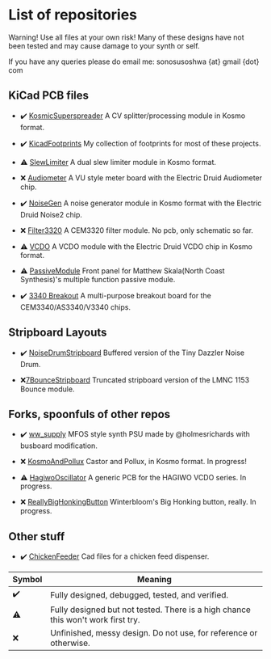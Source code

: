 # List of repositories

Warning! Use all files at your own risk! Many of these designs have not been tested and may cause damage to your synth or self.

If you have any queries please do email me: sonosusoshwa {at} gmail {dot} com

## KiCad PCB files

* :heavy_check_mark: [KosmicSuperspreader](Https://github.com/sonosus/kosmicsuperspreader) A CV splitter/processing module in Kosmo format.

* :heavy_check_mark: [KicadFootprints](Https://github.com/sonosus/kicadfootprints) My collection of footprints for most of these projects.

* :warning: [SlewLimiter](Https://github.com/sonosus/slewlimiter) A dual slew limiter module in Kosmo format.

* :x: [Audiometer](Https://Https://github.com/sonosus/audiometer) A VU style meter board with the Electric Druid Audiometer chip.

* :heavy_check_mark: [NoiseGen](Https://github.com/sonosus/noisegen) A noise generator module in Kosmo format with the Electric Druid Noise2 chip.

* :x: [Filter3320](Https://github.com/sonosus/filter3320) A CEM3320 filter module. No pcb, only schematic so far.

* :warning: [VCDO](Https://github.com/sonosus/vcdo) A VCDO module with the Electric Druid VCDO chip in Kosmo format.

* :warning: [PassiveModule](https://github.com/sonosus/passivemodule) Front panel for Matthew Skala(North Coast Synthesis)'s multiple function passive module.

* :heavy_check_mark: [3340 Breakout](https://github.com/sonosus/3340Breakout) A multi-purpose breakout board for the CEM3340/AS3340/V3340 chips. 

## Stripboard Layouts
* :heavy_check_mark: [NoiseDrumStripboard](Https://github.com/sonosus/noisedrumstripboard) Buffered version of the Tiny Dazzler Noise Drum.

* :x:[7BounceStripboard](Https://github.com/sonosus/7bouncestripboard) Truncated stripboard version of the LMNC 1153 Bounce module.

## Forks, spoonfuls of other repos

* :heavy_check_mark: [ww_supply](https://github.com/sonosus/ww_supply) MFOS style synth PSU made by @holmesrichards with busboard modification.

* :x: [KosmoAndPollux](https://github.com/sonosus/kosmoandpollux) Castor and Pollux, in Kosmo format. In progress!

* :warning: [HagiwoOscillator](https://github.com/sonosus/hagiwooscillator) A generic PCB for the HAGIWO VCDO series. In progress.

* :x: [ReallyBigHonkingButton](https://github.com/sonosus/really_big_honking_button) Winterbloom's Big Honking button, really. In progress.

## Other stuff
* :heavy_check_mark: [ChickenFeeder](Https://github.com/sonosus/chickenfeeder) Cad files for a chicken feed dispenser.

| Symbol             | Meaning                                                                          |  
|--------------------|----------------------------------------------------------------------------------|
| :heavy_check_mark: | Fully designed, debugged, tested, and verified.                                  |
| :warning:          | Fully designed but not tested. There is a high chance this won't work first try. |
| :x:                | Unfinished, messy design. Do not use, for reference or otherwise.                |
